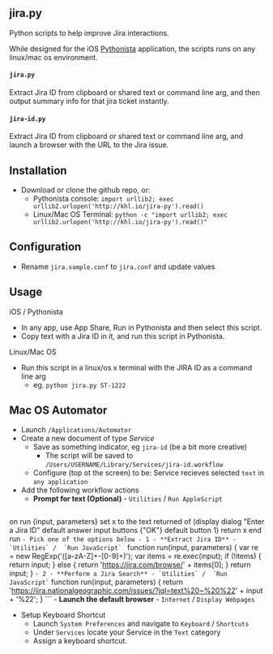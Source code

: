 ## jira.py

Python scripts to help improve Jira interactions.

While designed for the iOS [Pythonista](http://omz-software.com/pythonista/) application, the scripts runs on any linux/mac os environment.

#### `jira.py`

Extract Jira ID from clipboard or shared text or command line arg,
and then output summary info for that jira ticket instantly.

#### `jira-id.py`

Extract Jira ID from clipboard or shared text or command line arg,
and launch a browser with the URL to the Jira issue.

## Installation

- Download or clone the github repo, or:
  - Pythonista console: `import urllib2; exec urllib2.urlopen('http://khl.io/jira-py').read()`
  - Linux/Mac OS Terminal: `python -c "import urllib2; exec urllib2.urlopen('http://khl.io/jira-py').read()"`

## Configuration

- Rename `jira.sample.conf` to `jira.conf` and update values

## Usage

iOS / Pythonista
- In any app, use App Share, Run in Pythonista and then select this script.
- Copy text with a Jira ID in it, and run this script in Pythonista.

Linux/Mac OS
- Run this script in a linux/os x terminal with the JIRA ID as a command line arg
    - eg. `python jira.py ST-1222`

## Mac OS Automator

- Launch `/Applications/Automator`
- Create a new document of type *Service*
    - Save as something indicator, eg `jira-id` (be a bit more creative)
        - The script will be saved to `/Users/USERNAME/Library/Services/jira-id.workflow`
    - Configure (top ot the screen) to be: Service recieves selected `text` in `any application`
- Add the following workflow actions
    - **Prompt for text (Optional)** - `Utilities` / `Run AppleScript`
	```
on run {input, parameters}
    set x to the text returned of (display dialog "Enter a Jira ID" default answer input buttons {"OK"} default button 1)
    return x
end run
	```
    - Pick one of the options below
    	- 1 - **Extract Jira ID**
    	    - `Utilities` /  `Run JavaScript` 
	        ```
function run(input, parameters) {
	var re = new RegExp('([a-zA-Z]+-[0-9]+)');
	var items = re.exec(input);
	if (!items) {
        return input;
	} else {
        return 'https://jira.com/browse/' + items[0];
	}
	return input;
}
	        ```
        - 2 - **Perform a Jira Search**
	        - `Utilities` /  `Run JavaScript`
	        ```
function run(input, parameters) {
	return 'https://jira.nationalgeographic.com/issues/?jql=text%20~%20%22' + input + '%22';
}
	        ```
    - **Launch the default browser** - `Internet` / `Display Webpages`
- Setup Keyboard Shortcut
    - Launch `System Preferences` and navigate to `Keyboard` / `Shortcuts`
    - Under `Services` locate your Service in the `Text` category
    - Assign a keyboard shortcut.

